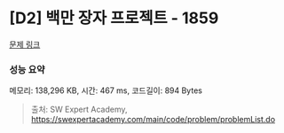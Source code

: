 # [D2] 백만 장자 프로젝트 - 1859 

[문제 링크](https://swexpertacademy.com/main/code/problem/problemDetail.do?contestProbId=AV5LrsUaDxcDFAXc) 

### 성능 요약

메모리: 138,296 KB, 시간: 467 ms, 코드길이: 894 Bytes



> 출처: SW Expert Academy, https://swexpertacademy.com/main/code/problem/problemList.do